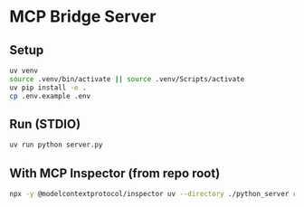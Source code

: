 
# MCP Bridge Server

## Setup
```bash
uv venv
source .venv/bin/activate || source .venv/Scripts/activate
uv pip install -e .
cp .env.example .env
```

## Run (STDIO)
```bash
uv run python server.py
```

## With MCP Inspector (from repo root)
```bash
npx -y @modelcontextprotocol/inspector uv --directory ./python_server run python server.py
```
